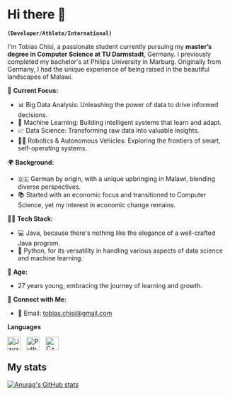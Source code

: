 # Hi there 👋

**`(Developer/Athlete/International)`**

I'm Tobias Chisi, a passionate student currently pursuing my **master’s degree in Computer Science at TU Darmstadt**, Germany. I previously completed my bachelor's at Philips University in Marburg. Originally from Germany, I had the unique experience of being raised in the beautiful landscapes of Malawi.

🚀 **Current Focus:**
- 📊 Big Data Analysis: Unleashing the power of data to drive informed decisions.
- 🤖 Machine Learning: Building intelligent systems that learn and adapt.
- 📈 Data Science: Transforming raw data into valuable insights.
- 🤖🤖 Robotics & Autonomous Vehicles: Exploring the frontiers of smart, self-operating systems.

🌍 **Background:**
- 🇩🇪 German by origin, with a unique upbringing in Malawi, blending diverse perspectives.
- 📚 Started with an economic focus and transitioned to Computer Science, yet my interest in economic change remains.

👨‍💻 **Tech Stack:**
- 💻 Java, because there's nothing like the elegance of a well-crafted Java program.
- 🐍 Python, for its versatility in handling various aspects of data science and machine learning.

📆 **Age:**
- 27 years young, embracing the journey of learning and growth.

🌟 **Connect with Me:**
- 📧 Email: tobias.chisi@gmail.com

**Languages**

<img align="left" alt="Java" width="30px" style="padding-right:10px;" src="https://cdn.jsdelivr.net/gh/devicons/devicon/icons/java/java-plain.svg" />
<img align="left" alt="Python" width="30px" style="padding-right:10px;" src="https://cdn.jsdelivr.net/gh/devicons/devicon/icons/python/python-plain.svg" />
<img align="left" alt="C++" width="30px" style="padding-right:10px;" src="https://cdn.jsdelivr.net/gh/devicons/devicon/icons/cplusplus/cplusplus-plain.svg" />
<br />

#

## My stats

[![Anurag's GitHub stats](https://github-readme-stats.vercel.app/api?username=Cheesy99&show_icons=true&title_color=ffffff&icon_color=bb2acf&text_color=ffffff&bg_color=242424)](https://github.com/anuraghazra/github-readme-stats)
